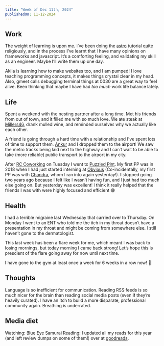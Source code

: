 ```yaml
---
title: "Week of Dec 11th, 2024"
publishedOn: 11-12-2024
---
```


## Work

The weight of learning is upon me.
I’ve been doing the [astro](https://astro.build/) tutorial quite religiously, and in the process I’ve learnt that I have many opinions on frameworks and javascript. It’s a comforting feeling, and validating my skill as an engineer. Maybe I’ll write them up one day.

Akila is learning how to make websites too, and I am pumped! I love teaching programming concepts, it makes things crystal clear in my head. Also, gmeet calls debugging terminal things at 0030 are a great way to feel alive. Been thinking that maybe I have had _too much_ work life balance lately.

## Life

Spent a weekend with the nesting partner after a long time. Met his friends from out of town, and it filled me with so much love. We ate steak at [Millers46](https://maps.app.goo.gl/Qgchx123kHj1L6QAA), drank mulled wine, and reminded ourselves why we actually like each other.

A friend is going through a hard time with a relationship and I've spent lots of time to support them. [Ankur](https://ankursethi.in/) and I dropped them to the airport! We saw the metro tracks being laid next to the highway and I can’t wait to be able to take (more reliable) public transport to the airport in my city.

After [RC Coworking](https://captnemo.in/cowork/) on Tuesday I went to [Puzzled Pint](https://blr.puzzledpint.com/). My first PP was in 2018 when I had just started interning at [Obvious](https://obvious.in/) (Co-incidentally, my first PP was with [Chandra](https://nchandrasekharr.github.io/), whom I ran into again yesterday!). I stopped going two years ago because I felt like I wasn’t having fun, and I just had too much else going on. But yesterday was excellent! I think it really helped that the friends I was with were highly focused and efficient 😁

## Health

I had a terrible migraine last Wednesday that carried over to Thursday.
On Monday I went to an ENT who told me the itch in my throat doesn’t have a presentation in my throat and might be coming from somewhere else.
I still haven’t gone to the dermatologist.

This last week has been a flare week for me, which meant I was back to losing mornings, but today morning I came back strong! Let’s hope this is prescient of the flare going away for now until next time.

I have gone to the gym at least once a week for 6 weeks in a row now! 🥳

## Thoughts

Language is so inefficient for communication. Reading RSS feeds is so much nicer for the brain than reading social media posts (even if they’re heavily curated). I have an itch to build a more disparate, professional community again. Breathing is underrated.

## Media diet

Watching: Blue Eye Samurai
Reading: I updated all my reads for this year (and left review dumps on some of them!) over at [goodreads](https://www.goodreads.com/tanvibhakta).
